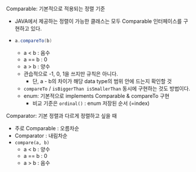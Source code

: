Comparable: 기본적으로 적용되는 정렬 기준

- JAVA에서 제공하는 정렬이 가능한 클래스는 모두 Comparable 인터페이스를 구현하고 있다.

- ```JAVA
  a.compareTo(b)
  ```

  - a < b : 음수
  - a == b : 0
  - a > b : 양수
  - 관습적으로 -1, 0, 1을 쓰지만 규칙은 아니다.
    - 단, a - b의 차이가 해당 data type의 범위 안에 드는지 확인할 것
  - `compareTo` / `isBiggerThan isSmallerThan` 동시에 구현하는 것도 방법이다.
  - enum: 기본적으로 implements Comparable & compareTo 구현
    - 비교 기준은 ```ordinal()``` : enum 저장된 순서 (=index)

  

Comparator: 기본 정렬과 다르게 정렬하고 싶을 때

- 주로 Comparable : 오름차순
- Comparator : 내림차순
- `compare(a, b)`
  - a < b : 양수
  - a == b : 0
  - a > b : 음수
